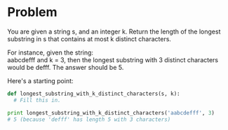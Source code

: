# Problem

You are given a string s, and an integer k. Return the length of the longest substring in s that contains at most k distinct characters.

For instance, given the string:  
aabcdefff and k = 3, then the longest substring with 3 distinct characters would be defff. The answer should be 5.

Here's a starting point:

```python
def longest_substring_with_k_distinct_characters(s, k):
  # Fill this in.

print longest_substring_with_k_distinct_characters('aabcdefff', 3)
# 5 (because 'defff' has length 5 with 3 characters)
```